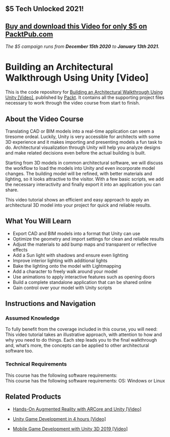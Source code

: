 ## $5 Tech Unlocked 2021!
[Buy and download this Video for only $5 on PacktPub.com](https://www.packtpub.com/product/building-an-architectural-walkthrough-using-unity-video/9781783559909)
-----
*The $5 campaign         runs from __December 15th 2020__ to __January 13th 2021.__*

# Building an Architectural Walkthrough Using Unity [Video]
This is the code repository for [Building an Architectural Walkthrough Using Unity [Video]](https://www.packtpub.com/hardware-and-creative/building-architectural-walkthrough-using-unity-video?utm_source=github&utm_medium=repository&utm_campaign=9781783559909), published by [Packt](https://www.packtpub.com/?utm_source=github). It contains all the supporting project files necessary to work through the video course from start to finish.
## About the Video Course
	
Translating CAD or BIM models into a real-time application can seem a tiresome ordeal. Luckily, Unity is very accessible for architects with some 3D experience and it makes importing and presenting models a fun task to do. Architectural visualization through Unity will help you analyze designs and make related decisions even before the actual building is built.

Starting from 3D models in common architectural software, we will discuss the workflow to load the models into Unity and even incorporate model changes. The building model will be refined, with better materials and lighting, so it looks attractive to the visitor. With a few basic scripts, we add the necessary interactivity and finally export it into an application you can share.

This video tutorial shows an efficient and easy approach to apply an architectural 3D model into your project for quick and reliable results.

<H2>What You Will Learn</H2>
<DIV class=book-info-will-learn-text>
<UL>
<LI>Export CAD and BIM models into a format that Unity can use 
<LI>Optimize the geometry and import settings for clean and reliable results 
<LI>Adjust the materials to add bump maps and transparent or reflective effects 
<LI>Add a Sun light with shadows and ensure even lighting 
<LI>Improve interior lighting with additional lights 
<LI>Bake the lighting onto the model with Lightmapping 
<LI>Add a character to freely walk around your model 
<LI>Use animations to apply interactive features such as opening doors 
<LI>Build a complete standalone application that can be shared online 
<LI>Gain control over your model with Unity scripts </LI></UL></DIV>

## Instructions and Navigation
### Assumed Knowledge
To fully benefit from the coverage included in this course, you will need:<br/>
This video tutorial takes an illustrative approach, with attention to how and why you need to do things. Each step leads you to the final walkthrough and, what’s more, the concepts can be applied to other architectural software too.
### Technical Requirements
This course has the following software requirements:<br/>
This course has the following software requirements:
OS: Windows or Linux




## Related Products
* [Hands-On Augmented Reality with ARCore and Unity [Video]](https://www.packtpub.com/application-development/hands-augmented-reality-arcore-and-unity-video?utm_source=github&utm_medium=repository&utm_campaign=9781789615722)

* [Unity Game Development in 4 hours [Video]](https://www.packtpub.com/game-development/unity-game-development-4-hours-video?utm_source=github&utm_medium=repository&utm_campaign=9781838551520)

* [Mobile Game Development with Unity 3D 2019 [Video]](https://www.packtpub.com/game-development/mobile-game-development-unity-3d-2019-video?utm_source=github&utm_medium=repository&utm_campaign=9781838559939)
